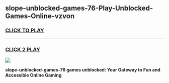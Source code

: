 
## slope-unblocked-games-76-Play-Unblocked-Games-Online-vzvon
<h3>
<a href="https://premium76.site?title=slope-unblocked-games-76&ref=25A">CLICK TO PLAY</a></h3>
<hr>

<h3>
<a href="https://premium76.site?title=slope-unblocked-games-76&ref=25A">CLICK 2 PLAY</a>
  
</h3>

<a href="https://premium76.site?title=slope-unblocked-games-76&ref=25A"><img src="https://clearcache.store/games.png"></a>


**slope-unblocked-games-76 games unblocked: Your Gateway to Fun and Accessible Online Gaming**
